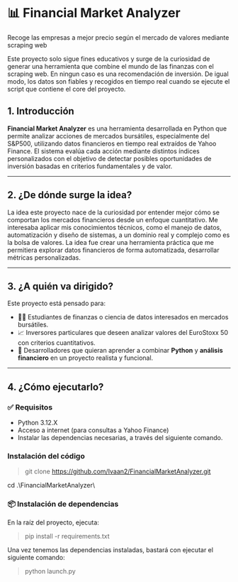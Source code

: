 # 📊 Financial Market Analyzer
Recoge las empresas a mejor precio según el mercado de valores mediante scraping web

Este proyecto solo sigue fines educativos y surge de la curiosidad de generar una herramienta que combine el mundo de las finanzas con el scraping web. En ningun caso es una recomendación de inversión. De igual modo, los datos son fiables y recogidos en tiempo real cuando se ejecute el script que contiene el core del proyecto.


## 1. Introducción

**Financial Market Analyzer** es una herramienta desarrollada en Python que permite analizar acciones de mercados bursátiles, especialmente del S&P500, utilizando datos financieros en tiempo real extraídos de Yahoo Finance. El sistema evalúa cada acción mediante distintos índices personalizados con el objetivo de detectar posibles oportunidades de inversión basadas en criterios fundamentales y de valor.

---

## 2. ¿De dónde surge la idea?

La idea este proyecto nace de la curiosidad por entender mejor cómo se comportan los mercados financieros desde un enfoque cuantitativo. Me interesaba aplicar mis conocimientos técnicos, como el manejo de datos, automatización y diseño de sistemas, a un dominio real y complejo como es la bolsa de valores.
La idea fue crear una herramienta práctica que me permitiera explorar datos financieros de forma automatizada, desarrollar métricas personalizadas.

---

## 3. ¿A quién va dirigido?

Este proyecto está pensado para:

- 🧑‍💻 Estudiantes de finanzas o ciencia de datos interesados en mercados bursátiles.
- 📈 Inversores particulares que deseen analizar valores del EuroStoxx 50 con criterios cuantitativos.
- 🧠 Desarrolladores que quieran aprender a combinar **Python** y **análisis financiero** en un proyecto realista y funcional.

---

## 4. ¿Cómo ejecutarlo?

### ✅ Requisitos

- Python 3.12.X
- Acceso a internet (para consultas a Yahoo Finance)
- Instalar las dependencias necesarias, a través del siguiente comando.

### Instalación del código

> git clone https://github.com/Ivaan2/FinancialMarketAnalyzer.git

cd .\FinancialMarketAnalyzer\

### 📦 Instalación de dependencias

En la raíz del proyecto, ejecuta:

> pip install -r requirements.txt

Una vez tenemos las dependencias instaladas, bastará con ejecutar el siguiente comando:

> python launch.py